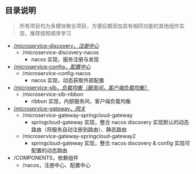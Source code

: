 ## 目录说明
> 所有项目均为多模块聚合项目，方便后期添加具有相同功能的其他组件实现，推荐按照顺序学习

* [/microservice-discovery，*注册中心*](https://github.com/goindow/microservice-components-learning/tree/main/microservice-discovery)
  * /microservice-discovery-nacos
    * nacos 实现，服务注册与发现
* [/microservice-config，*配置中心*](https://github.com/goindow/microservice-components-learning/tree/main/microservice-config)
  * /microservice-config-nacos
    * nacos 实现，动态获取外部配置
* [/microservice-slb，*负载均衡（服务间，客户端负载均衡）*](https://github.com/goindow/microservice-components-learning/tree/main/microservice-slb)
  * /microservice-slb-ribbon
    * ribbon 实现，内部服务间，客户端负载均衡
* [/microservice-gateway，*网关*](https://github.com/goindow/microservice-components-learning/tree/main/microservice-gateway)
  * /microservice-gateway-springcloud-gateway
    * springcloud-gateway 实现，整合 nacos discovery 实现默认的动态路由（将服务自动注册到路由）、静态路由
  * /microservice-gateway-springcloud-gateway2
    * springcloud-gateway 实现，整合 nacos discovery & config 实现可配置的动态路由
* /COMPONENTS，依赖组件
  * /nacos，注册中心、配置中心

